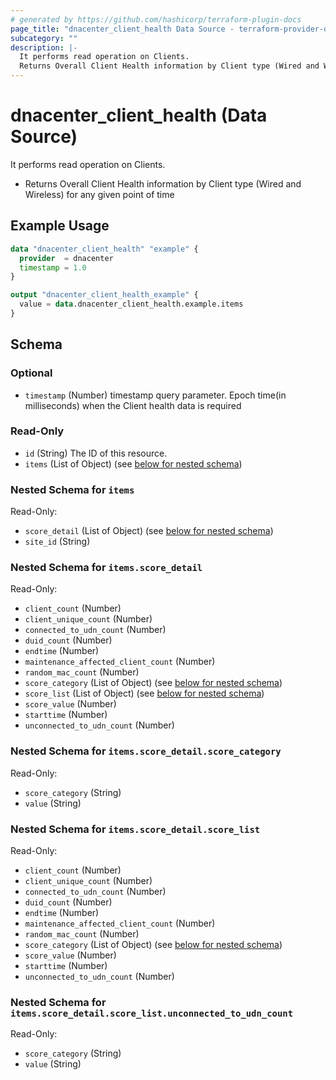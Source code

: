 ```yaml
---
# generated by https://github.com/hashicorp/terraform-plugin-docs
page_title: "dnacenter_client_health Data Source - terraform-provider-dnacenter"
subcategory: ""
description: |-
  It performs read operation on Clients.
  Returns Overall Client Health information by Client type (Wired and Wireless) for any given point of time
---
```


# dnacenter_client_health (Data Source)

It performs read operation on Clients.

- Returns Overall Client Health information by Client type (Wired and Wireless) for any given point of time

## Example Usage

```terraform
data "dnacenter_client_health" "example" {
  provider  = dnacenter
  timestamp = 1.0
}

output "dnacenter_client_health_example" {
  value = data.dnacenter_client_health.example.items
}
```

<!-- schema generated by tfplugindocs -->
## Schema

### Optional

- `timestamp` (Number) timestamp query parameter. Epoch time(in milliseconds) when the Client health data is required

### Read-Only

- `id` (String) The ID of this resource.
- `items` (List of Object) (see [below for nested schema](#nestedatt--items))

<a id="nestedatt--items"></a>
### Nested Schema for `items`

Read-Only:

- `score_detail` (List of Object) (see [below for nested schema](#nestedobjatt--items--score_detail))
- `site_id` (String)

<a id="nestedobjatt--items--score_detail"></a>
### Nested Schema for `items.score_detail`

Read-Only:

- `client_count` (Number)
- `client_unique_count` (Number)
- `connected_to_udn_count` (Number)
- `duid_count` (Number)
- `endtime` (Number)
- `maintenance_affected_client_count` (Number)
- `random_mac_count` (Number)
- `score_category` (List of Object) (see [below for nested schema](#nestedobjatt--items--score_detail--score_category))
- `score_list` (List of Object) (see [below for nested schema](#nestedobjatt--items--score_detail--score_list))
- `score_value` (Number)
- `starttime` (Number)
- `unconnected_to_udn_count` (Number)

<a id="nestedobjatt--items--score_detail--score_category"></a>
### Nested Schema for `items.score_detail.score_category`

Read-Only:

- `score_category` (String)
- `value` (String)


<a id="nestedobjatt--items--score_detail--score_list"></a>
### Nested Schema for `items.score_detail.score_list`

Read-Only:

- `client_count` (Number)
- `client_unique_count` (Number)
- `connected_to_udn_count` (Number)
- `duid_count` (Number)
- `endtime` (Number)
- `maintenance_affected_client_count` (Number)
- `random_mac_count` (Number)
- `score_category` (List of Object) (see [below for nested schema](#nestedobjatt--items--score_detail--score_list--score_category))
- `score_value` (Number)
- `starttime` (Number)
- `unconnected_to_udn_count` (Number)

<a id="nestedobjatt--items--score_detail--score_list--score_category"></a>
### Nested Schema for `items.score_detail.score_list.unconnected_to_udn_count`

Read-Only:

- `score_category` (String)
- `value` (String)
